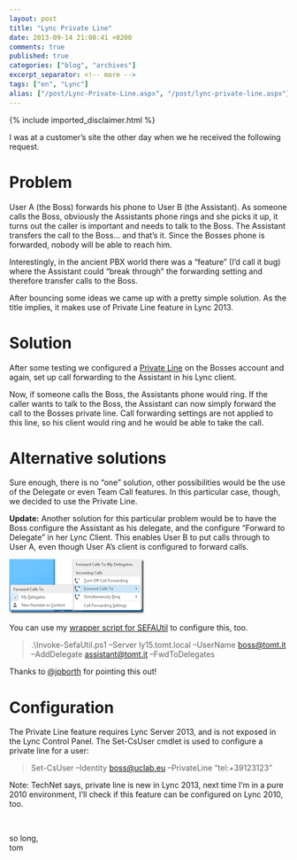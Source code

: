 ```yaml
---
layout: post
title: "Lync Private Line"
date: 2013-09-14 21:08:41 +0200
comments: true
published: true
categories: ["blog", "archives"]
excerpt_separator: <!-- more -->
tags: ["en", "Lync"]
alias: ["/post/Lync-Private-Line.aspx", "/post/lync-private-line.aspx"]
---
```

<!-- more -->
{% include imported_disclaimer.html %}
<p>I was at a customer’s site the other day when we he received the following request.</p>  <h1>Problem</h1>  <p>User A (the Boss) forwards his phone to User B (the Assistant). As someone calls the Boss, obviously the Assistants phone rings and she picks it up, it turns out the caller is important and needs to talk to the Boss. The Assistant transfers the call to the Boss… and that’s it. Since the Bosses phone is forwarded, nobody will be able to reach him.</p>  <p>Interestingly, in the ancient PBX world there was a “feature” (I’d call it bug) where the Assistant could “break through” the forwarding setting and therefore transfer calls to the Boss.</p>  <p>After bouncing some ideas we came up with a pretty simple solution. As the title implies, it makes use of Private Line feature in Lync 2013.</p>  <h1>Solution</h1>  <p>After some testing we configured a <a href="http://technet.microsoft.com/en-us/library/gg412728.aspx" target="_blank">Private Line</a> on the Bosses account and again, set up call forwarding to the Assistant in his Lync client.</p>  <p>Now, if someone calls the Boss, the Assistants phone would ring. If the caller wants to talk to the Boss, the Assistant can now simply forward the call to the Bosses private line. Call forwarding settings are not applied to this line, so his client would ring and he would be able to take the call. </p>  <h1>Alternative solutions</h1>  <p>Sure enough, there is no “one” solution, other possibilities would be the use of the Delegate or even Team Call features. In this particular case, though, we decided to use the Private Line.</p>  <p><strong>Update:</strong> Another solution for this particular problem would be to have the Boss configure the Assistant as his delegate, and the configure “Forward to Delegate” in her Lync Client. This enables User B to put calls through to User A, even though User A’s client is configured to forward calls.</p>  <p><a href="/assets/image_568.png"><img title="image" style="border-top: 0px; border-right: 0px; border-bottom: 0px; border-left: 0px; display: inline" border="0" alt="image" src="/assets/image_thumb_566.png" width="244" height="98" /></a> </p>  <p>You can use my <a href="/page/PS-Invoke-SEFAUtilps1.aspx" target="_blank">wrapper <u>script </u>for SEFAUtil</a> to configure this, too.</p>  <blockquote>   <p>.\Invoke-SefaUtil.ps1 –Server ly15.tomt.local –UserName <a href="mailto:boss@tomt.it">boss@tomt.it</a> –AddDelegate <a href="mailto:assistant@tomt.it">assistant@tomt.it</a> –FwdToDelegates </p> </blockquote>  <p>Thanks to <a href="https://twitter.com/jpborth" target="_blank">@jpborth</a> for pointing this out!</p>  <h1>Configuration</h1>  <p>The Private Line feature requires Lync Server 2013, and is not exposed in the Lync Control Panel. The Set-CsUser cmdlet is used to configure a private line for a user:</p>  <blockquote>   <p>Set-CsUser –Identity <a href="mailto:boss@uclab.eu">boss@uclab.eu</a> –PrivateLine “tel:+39123123”</p> </blockquote>  <p>Note: TechNet says, private line is new in Lync 2013, next time I’m in a pure 2010 environment, I’ll check if this feature can be configured on Lync 2010, too.</p>  <p>&#160;</p>  <p>so long,    <br />tom </p>
